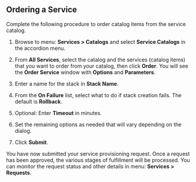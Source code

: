 ## Ordering a Service

Complete the following procedure to order catalog items from the service
catalog.

1.  Browse to menu: **Services > Catalogs** and select **Service Catalogs** in the accordion menu.

2.  From **All Services**, select the catalog and the services (catalog
    items) that you want to order from your catalog, then click
    **Order**. You will see the **Order Service** window with
    **Options** and **Parameters**.

3.  Enter a name for the stack in **Stack Name**.

4.  From the **On Failure** list, select what to do if stack creation
    fails. The default is **Rollback**.

5.  Optional: Enter **Timeout** in minutes.

6.  Set the remaining options as needed that will vary depending on the
    dialog.

7.  Click **Submit**.

You have now submitted your service provisioning request. Once a request
has been approved, the various stages of fulfillment will be processed.
You can monitor the request status and other details in
menu: **Services > Requests**.
